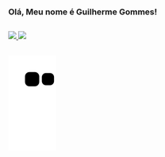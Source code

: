 ### Olá, Meu nome é Guilherme Gommes!
##
<div>
<div>
  <a href="https://github.com/GuilhermeGommes">
  <img height="180em" src="https://github-readme-stats.vercel.app/api?username=GuilhermeGommes&show_icons=true&theme=radical&include_all_commits=true&count_private=true"/>
  <img height="180em" src="https://github-readme-stats.vercel.app/api/top-langs/?username=GuilhermeGommes&layout=compact&langs_count=7&theme=radical"/>
</div>

##

  ![Snake animation](https://github.com/GuilhermeGommes/GuilhermeGommes/blob/output/github-contribution-grid-snake.svg)
